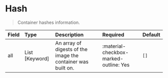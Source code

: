 [comment]: # (AUTOGENERATED MARKDOWN CONTENT)
# Hash
> Container hashes information.

| Field | Type | Description | Required | Default |
| :--- | :--- | :--- | :--- | :--- |
| all | List [Keyword] | An array of digests of the image the container was built on. | :material-checkbox-marked-outline: Yes | `[]` |